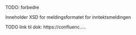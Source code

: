 TODO: forbedre

Inneholder XSD for meldingsformatet for inntektsmeldingen

TODO link til dok: https://confluenc.....